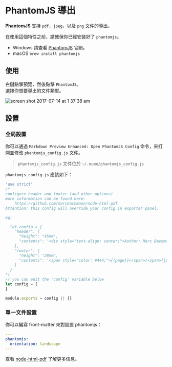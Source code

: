 # PhantomJS 導出  

**PhantomJS** 支持 `pdf`，`jpeg`，以及 `png` 文件的導出。  

在使用這個特性之前，請確保你已經安裝好了 `phantomjs`。

* Windows
請查看 [PhantomJS](http://phantomjs.org/) 官網。
* macOS
`brew install phantomjs`

## 使用
右鍵點擊預覽，然後點擊 `PhantomJS`。     
選擇你想要導出的文件類型。  

![screen shot 2017-07-14 at 1 37 38 am](https://user-images.githubusercontent.com/1908863/28201098-0e5fe3be-6835-11e7-8db6-75fe7e5c35c7.png)

## 設置
### 全局設置
你可以通過 `Markdown Preview Enhanced: Open PhantomJS Config` 命令，來打開並修改 `phantomjs_config.js` 文件。  

> `phantomjs_config.js` 文件位於 `~/.mume/phantomjs_config.js`

`phantomjs_config.js` 應該如下：    


```javascript
'use strict'
/*
configure header and footer (and other options)
more information can be found here:
    https://github.com/marcbachmann/node-html-pdf
Attention: this config will override your config in exporter panel.

eg:

  let config = {
    "header": {
      "height": "45mm",
      "contents": '<div style="text-align: center;">Author: Marc Bachmann</div>'
    },
    "footer": {
      "height": "28mm",
      "contents": '<span style="color: #444;">{{page}}</span>/<span>{{pages}}</span>'
    }
  }
*/
// you can edit the 'config' variable below
let config = {
}

module.exports = config || {}
```

### 單一文件設置  
你可以編寫 front-matter  來對設置 phantomjs：  

```yaml
---
phantomjs:
  orientation: landscape
---
```

查看 [node-html-pdf](https://github.com/marcbachmann/node-html-pdf#options) 了解更多信息。   